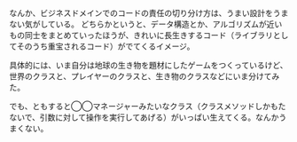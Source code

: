 なんか、ビジネスドメインでのコードの責任の切り分け方は、うまい設計をうまない気がしている。
どちらかというと、データ構造とか、アルゴリズムが近いもの同士をまとめていったほうが、きれいに長生きするコード（ライブラリとしてそのうち重宝されるコード）がでてくるイメージ。

具体的には、いま自分は地球の生き物を題材にしたゲームをつくっているけど、
世界のクラスと、プレイヤーのクラスと、生き物のクラスなどにいま分けてみた。

でも、ともすると◯◯マネージャーみたいなクラス（クラスメソッドしかもたないで、引数に対して操作を実行してあげる）がいっぱい生えてくる。なんかうまくない。